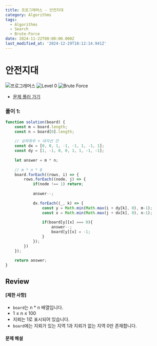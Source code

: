 ```yaml
---
title: 프로그래머스 - 안전지대
category: Algorithms
tags:
  - Algorithms
  - Search
  - Brute-Force
date: 2024-11-22T00:00:00.000Z
last_modified_at: '2024-12-29T18:12:14.941Z'
---
```


# 안전지대

<img src="https://img.shields.io/badge/-프로그래머스-1e2a3c" alt="프로그래머스"/> <img src="https://img.shields.io/badge/-Level 0-deepskyblue" alt="Level 0"/> <img src="https://img.shields.io/badge/-Brute Force-midnightblue" alt="Brute Force"/> 

- [문제 풀러 가기](https://school.programmers.co.kr/learn/courses/30/lessons/120866)

### 풀이 1:

```js
function solution(board) {    
    const m = board.length;
    const n = board[0].length;
    
    // 상하좌우 + 대각선 칸
    const dx = [0, 0, 1, -1, -1, 1, -1, 1]; 
    const dy = [1, -1, 0, 0, 1, 1, -1, -1];
    
    let answer = m * n;
    
    // m * n * 8
    board.forEach((rows, i) => {
        rows.forEach((node, j) => {
            if(node !== 1) return;
            
            answer--;
            
            dx.forEach((_, k) => {
                const y = Math.min(Math.max(i + dy[k], 0), m-1);
                const x = Math.min(Math.max(j + dx[k], 0), n-1);
                                
                if(board[y][x] === 0){
                    answer--;
                    board[y][x] = -1;
                }  
            });
        })
    });
    
    return answer; 
}
```

## Review 
#### [제한 사항]
- `board`는 n * n 배열입니다.
- 1 ≤ n ≤ 100
- 지뢰는 1로 표시되어 있습니다.
- `board`에는 지뢰가 있는 지역 1과 지뢰가 없는 지역 0만 존재합니다.

#### 문제 해설
